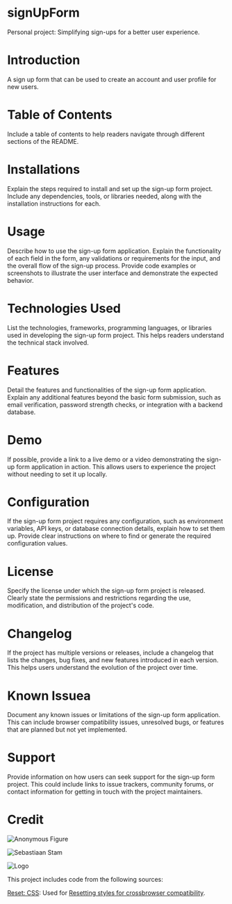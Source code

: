 # signUpForm
Personal project: Simplifying sign-ups for a better user experience.

# Introduction 

A sign up form that can be used to create an account and user profile for new users. 

# Table of Contents

Include a table of contents to help readers navigate through different sections of the README.

# Installations

Explain the steps required to install and set up the sign-up form project. Include any dependencies, tools, or libraries needed, along with the installation instructions for each.

# Usage

Describe how to use the sign-up form application. Explain the functionality of each field in the form, any validations or requirements for the input, and the overall flow of the sign-up process. Provide code examples or screenshots to illustrate the user interface and demonstrate the expected behavior.

# Technologies Used

List the technologies, frameworks, programming languages, or libraries used in developing the sign-up form project. This helps readers understand the technical stack involved.

# Features

Detail the features and functionalities of the sign-up form application. Explain any additional features beyond the basic form submission, such as email verification, password strength checks, or integration with a backend database.

# Demo

If possible, provide a link to a live demo or a video demonstrating the sign-up form application in action. This allows users to experience the project without needing to set it up locally.

# Configuration

If the sign-up form project requires any configuration, such as environment variables, API keys, or database connection details, explain how to set them up. Provide clear instructions on where to find or generate the required configuration values.

# License

Specify the license under which the sign-up form project is released. Clearly state the permissions and restrictions regarding the use, modification, and distribution of the project's code.

# Changelog

If the project has multiple versions or releases, include a changelog that lists the changes, bug fixes, and new features introduced in each version. This helps users understand the evolution of the project over time.

# Known Issuea

Document any known issues or limitations of the sign-up form application. This can include browser compatibility issues, unresolved bugs, or features that are planned but not yet implemented.

# Support

Provide information on how users can seek support for the sign-up form project. This could include links to issue trackers, community forums, or contact information for getting in touch with the project maintainers.

# Credit

![Anonymous Figure](https://www.pexels.com/photo/silhouette-of-man-1480690/)

![Sebastiaan Stam](https://www.pexels.com/@sebastiaan9977/)

![Logo](https://icons8.com/icon/QVxj97IYzWCX/anonymous-mask)

This project includes code from the following sources:

[Reset: CSS](https://meyerweb.com/eric/tools/css/reset/index.html): 
Used for [Resetting styles for crossbrowser compatibility](https://meyerweb.com/eric/tools/css/reset/reset.css).

